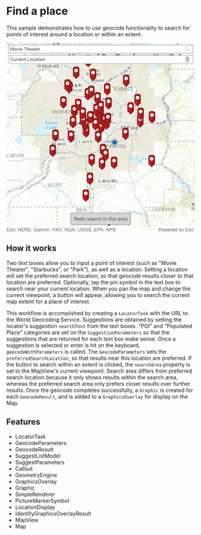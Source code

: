 # Find a place

This sample demonstrates how to use geocode functionality to search for points of interest around a location or within an extent.

![](screenshot.png)

## How it works
Two text boxes allow you to input a point of interest (such as "Movie Theater", "Starbucks", or "Park"), as well as a location. Setting a location will set the preferred search location, so that geocode results closer to that location are preferred. Optionally, tap the pin symbol in the text box to search near your current location. When you pan the map and change the current viewpoint, a button will appear, allowing you to search the current map extent for a place of interest.

This workflow is accomplished by creating a `LocatorTask` with the URL to the World Geocoding Service. Suggestions are obtained by setting the locator's suggestion `searchText` from the text boxes. "POI" and "Populated Place" categories are set on the `SuggestionParameters` so that the suggestions that are returned for each text box make sense. Once a suggestion is selected or enter is hit on the keyboard, `geocodeWithParameters` is called. The `GeocodeParameters` sets the `preferredSearchLocation`, so that results near this location are preferred. If the button to search within an extent is clicked, the `searchArea` property is set to the MapView's current viewpoint. Search area differs from preferred search location because it only shows results within the search area, whereas the preferred search area only prefers closer results over further results. Once the geocode completes successfully, a `Graphic` is created for each `GeocodeResult`, and is added to a `GraphicsOverlay` for display on the Map.

## Features
- LocatorTask
- GeocodeParameters
- GeocodeResult
- SuggestListModel
- SuggestParameters
- Callout
- GeometryEngine
- GraphicsOverlay
- Graphic
- SimpleRenderer
- PictureMarkerSymbol
- LocationDisplay
- IdentifyGraphicsOverlayResult
- MapView
- Map

